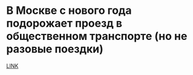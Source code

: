 # В Москве с нового года подорожает проезд в общественном транспорте (но не разовые поездки)



[LINK](https://varlamov.ru/2711030.html)